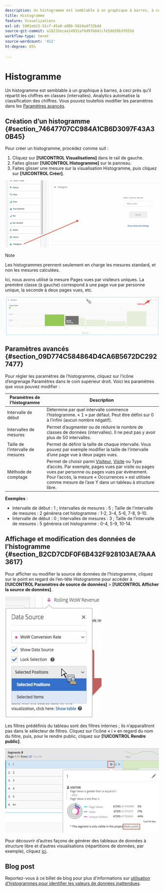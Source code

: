 ```yaml
---
description: Un histogramme est semblable à un graphique à barres, à ceci près qu’il regroupe les chiffres par classes (intervalles).
title: Histogramme
feature: Visualizations
exl-id: 5901eb15-51cf-45a0-a80b-5824adf33bdd
source-git-commit: a18233ecaa14931af0d97b041cfe5dd20b3f653d
workflow-type: tm+mt
source-wordcount: '411'
ht-degree: 85%

---
```


# Histogramme

Un histogramme est semblable à un graphique à barres, à ceci près qu’il répartit les chiffres en classes (intervalles). Analytics automatise la classification des chiffres. Vous pouvez toutefois modifier les paramètres dans les [Paramètres avancés](#section_09D774C584864D4CA6B5672DC2927477).

## Création d’un histogramme {#section_74647707CC984A1CB6D3097F43A30B45}

Pour créer un histogramme, procédez comme suit :

1. Cliquez sur **[!UICONTROL Visualisations]** dans le rail de gauche.
1. Faites glisser **[!UICONTROL Histogramme]** sur le panneau.
1. Faites glisser une mesure sur la visualisation Histogramme, puis cliquez sur **[!UICONTROL Créer]**.

![](assets/histogram.png)

>[!NOTE]
>
>Les histogrammes prennent seulement en charge les mesures standard, et non les mesures calculées.

Ici, nous avons utilisé la mesure Pages vues par visiteurs uniques. La première classe (à gauche) correspond à une page vue par personne unique, la seconde à deux pages vues, etc.

![](assets/histogram2.png)

## Paramètres avancés {#section_09D774C584864D4CA6B5672DC2927477}

Pour régler les paramètres de l’histogramme, cliquez sur l’icône d’engrenage Paramètres dans le coin supérieur droit. Voici les paramètres que vous pouvez modifier :

| Paramètres de l’histogramme | Description |
|---|---|
| Intervalle de début | Détermine par quel intervalle commence l’histogramme. « 1 » par défaut. Peut être défini sur 0 à l’infini (aucun nombre négatif). |
| Intervalles de mesures | Permet d’augmenter ou de réduire le nombre de classes de données (intervalles). Il ne peut pas y avoir plus de 50 intervalles. |
| Taille de l’intervalle de mesures | Permet de définir la taille de chaque intervalle. Vous pouvez par exemple modifier la taille de l’intervalle d’une page vue à deux pages vues. |
| Méthode de comptage | Permet de choisir parmi [Visiteur](https://experienceleague.adobe.com/docs/analytics/components/metrics/unique-visitors.html?lang=fr), [Visite](https://experienceleague.adobe.com/docs/analytics/components/metrics/visits.html?lang=fr) ou Type d’accès. Par exemple, pages vues par visite ou pages vues par personne ou pages vues par événement. Pour l’accès, la mesure « Occurrences » est utilisée comme mesure de l’axe Y dans un tableau à structure libre. |

<!--Russ or Meike - Check Hit Type link above. -->

**Exemples** :

* Intervalle de début : 1 ; Intervalles de mesures : 5 ; Taille de l’intervalle de mesures : 2 générera cet histogramme : 1-2, 3-4, 5-6, 7-8, 9-10.
* Intervalle de début : 0 ; Intervalles de mesures : 3 ; Taille de l’intervalle de mesures : 5 générera cet histogramme : 0-4, 5-9, 10-14.

## Affichage et modification des données de l’histogramme {#section_B2CD7CDF0F6B432F928103AE7AAA3617}

Pour afficher ou modifier la source de données de l’histogramme, cliquez sur le point en regard de l’en-tête Histogramme pour accéder à **[!UICONTROL Paramètres de source de données]** > **[!UICONTROL Afficher la source de données]**.

![](assets/manage-data-source.png)

Les filtres prédéfinis du tableau sont des filtres internes ; ils n’apparaîtront pas dans le sélecteur de filtres. Cliquez sur l’icône « i » en regard du nom du filtre, puis, pour le rendre public, cliquez sur **[!UICONTROL Rendre public]**.

![](assets/prebuilt_segments.png)

Pour découvrir d’autres façons de générer des tableaux de données à structure libre et d’autres visualisations (répartitions de données, par exemple), cliquez [ici](https://experienceleague.adobe.com/docs/analytics/analyze/analysis-workspace/visualizations/freeform-analysis-visualizations.html?lang=fr).

## Blog post

Reportez-vous à ce billet de blog pour plus d’informations sur [utilisation d’histogrammes pour identifier les valeurs de données inattendues](https://experienceleaguecommunities.adobe.com/t5/adobe-analytics-blogs/using-histograms-to-identify-unexpected-data-values/ba-p/596168).
